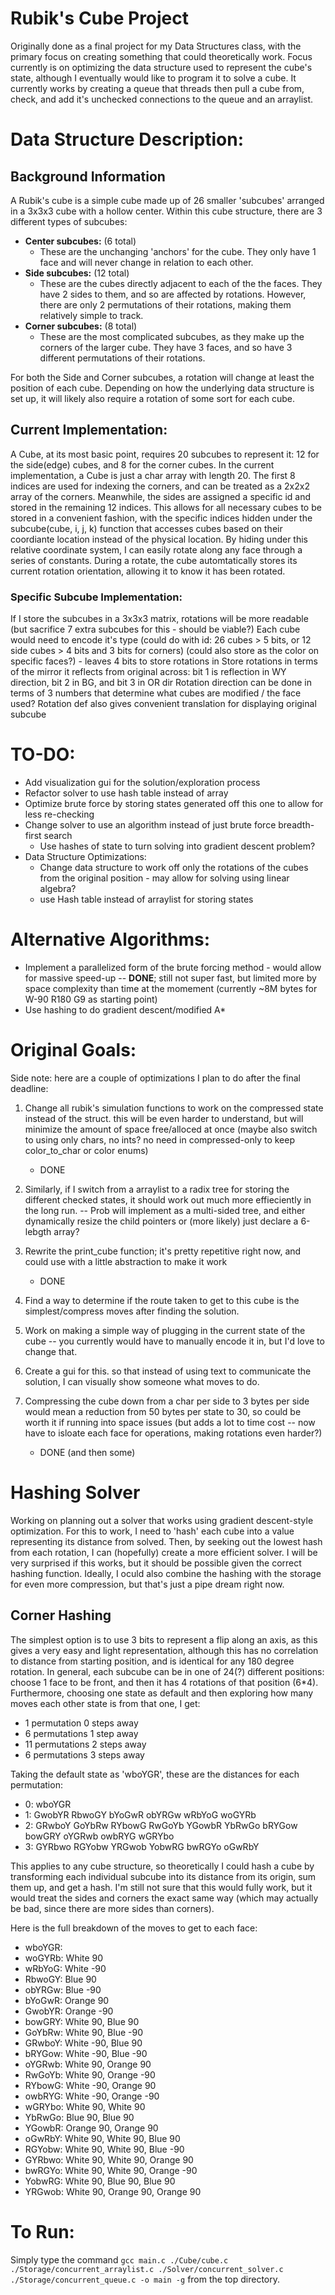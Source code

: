 # Rubik's Cube Project

Originally done as a final project for my Data Structures class, with the primary focus on creating something that could theoretically work. Focus currently is on optimizing the data structure used to represent the cube's state, although I eventually would like to program it to solve a cube. It currently works by creating a queue that threads then pull a cube from, check, and add it's unchecked connections to the queue and an arraylist.

# Data Structure Description:

## Background Information

A Rubik's cube is a simple cube made up of 26 smaller 'subcubes' arranged in a 3x3x3 cube with a hollow center. Within this cube structure, there are 3 different types of subcubes:

- **Center subcubes:** (6 total)
  - These are the unchanging 'anchors' for the cube. They only have 1 face and will never change in relation to each other.
- **Side subcubes:** (12 total)
  - These are the cubes directly adjacent to each of the the faces. They have 2 sides to them, and so are affected by rotations. However, there are only 2 permutations of their rotations, making them relatively simple to track.
- **Corner subcubes:** (8 total)
  - These are the most complicated subcubes, as they make up the corners of the larger cube. They have 3 faces, and so have 3 different permutations of their rotations.

For both the Side and Corner subcubes, a rotation will change at least the position of each cube. Depending on how the underlying data structure is set up, it will likely also require a rotation of some sort for each cube.

## Current Implementation:

A Cube, at its most basic point, requires 20 subcubes to represent it: 12 for the side(edge) cubes, and 8 for the corner cubes.
In the current implementation, a Cube is just a char array with length 20. The first 8 indices are used for indexing the corners, and can be treated as a 2x2x2 array of the corners. Meanwhile, the sides are assigned a specific id and stored in the remaining 12 indices. This allows for all necessary cubes to be stored in a convenient fashion, with the specific indices hidden under the subcube(cube, i, j, k) function that accesses cubes based on their coordiante location instead of the physical location. By hiding under this relative coordinate system, I can easily rotate along any face through a series of constants. During a rotate, the cube automtatically stores its current rotation orientation, allowing it to know it has been rotated.

### Specific Subcube Implementation:

If I store the subcubes in a 3x3x3 matrix, rotations will be more readable (but sacrifice 7 extra subcubes for this - should be viable?)
Each cube would need to encode it's type (could do with id: 26 cubes > 5 bits, or 12 side cubes > 4 bits and 3 bits for corners)
(could also store as the color on specific faces?) - leaves 4 bits to store rotations in
Store rotations in terms of the mirror it reflects from original across: bit 1 is reflection in WY direction, bit 2 in BG, and bit 3 in OR dir
Rotation direction can be done in terms of 3 numbers that determine what cubes are modified / the face used?
Rotation def also gives convenient translation for displaying original subcube

# TO-DO:

- Add visualization gui for the solution/exploration process
- Refactor solver to use hash table instead of array
- Optimize brute force by storing states generated off this one to allow for less re-checking
- Change solver to use an algorithm instead of just brute force breadth-first search
  - Use hashes of state to turn solving into gradient descent problem?
- Data Structure Optimizations:
  - Change data structure to work off only the rotations of the cubes from the original position - may allow for solving using linear algebra?
  - use Hash table instead of arraylist for storing states

# Alternative Algorithms:

- Implement a parallelized form of the brute forcing method - would allow for massive speed-up -- **DONE**; still not super fast, but limited more by space complexity than time at the momement (currently ~8M bytes for W-90 R180 G9 as starting point)
- Use hashing to do gradient descent/modified A\*

# Original Goals:

Side note: here are a couple of optimizations I plan to do after the final deadline:

1. Change all rubik's simulation functions to work on the compressed state instead of the struct. this will be even harder to understand, but will minimize the amount of space free/alloced at once (maybe also switch to using only chars, no ints? no need in compressed-only to keep color_to_char or color enums)
   - DONE
2. Similarly, if I switch from a arraylist to a radix tree for storing the different checked states, it should work out much more effieciently in the long run. -- Prob will implement as a multi-sided tree, and either dynamically resize the child pointers or (more likely) just declare a 6-lebgth array?

3. Rewrite the print_cube function; it's pretty repetitive right now, and could use with a little abstraction to make it work
   - DONE
4. Find a way to determine if the route taken to get to this cube is the simplest/compress moves after finding the solution.
5. Work on making a simple way of plugging in the current state of the cube -- you currently would have to manually encode it in, but I'd love to change that.
6. Create a gui for this. so that instead of using text to communicate the solution, I can visually show someone what moves to do.
7. Compressing the cube down from a char per side to 3 bytes per side would mean a reduction from 50 bytes per state to 30, so could be worth it if running into space issues (but adds a lot to time cost -- now have to isloate each face for operations, making rotations even harder?)
   - DONE (and then some)

# Hashing Solver

Working on planning out a solver that works using gradient descent-style optimization. For this to work, I need to 'hash' each cube into a value representing its distance from solved. Then, by seeking out the lowest hash from each rotation, I can (hopefully) create a more efficient solver. I will be very surprised if this works, but it should be possible given the correct hashing function. Ideally, I oculd also combine the hashing with the storage for even more compression, but that's just a pipe dream right now.

## Corner Hashing

The simplest option is to use 3 bits to represent a flip along an axis, as this gives a very easy and light representation, although this has no correlation to distance from starting position, and is identical for any 180 degree rotation.
In general, each subcube can be in one of 24(?) different positions: choose 1 face to be front, and then it has 4 rotations of that position (6\*4). Furthermore, choosing one state as default and then exploring how many moves each other state is from that one, I get:

- 1 permutation 0 steps away
- 6 permutations 1 step away
- 11 permutations 2 steps away
- 6 permutations 3 steps away

Taking the default state as 'wboYGR', these are the distances for each permutation:

- 0: wboYGR
- 1: GwobYR RbwoGY bYoGwR obYRGw wRbYoG woGYRb
- 2: GRwboY GoYbRw RYbowG RwGoYb YGowbR YbRwGo bRYGow bowGRY oYGRwb owbRYG wGRYbo
- 3: GYRbwo RGYobw YRGwob YobwRG bwRGYo oGwRbY

This applies to any cube structure, so theoretically I could hash a cube by transforming each individual subcube into its distance from its origin, sum them up, and get a hash. I'm still not sure that this would fully work, but it would treat the sides and corners the exact same way (which may actually be bad, since there are more sides than corners).

Here is the full breakdown of the moves to get to each face:

- wboYGR:
- woGYRb: White 90
- wRbYoG: White -90
- RbwoGY: Blue 90
- obYRGw: Blue -90
- bYoGwR: Orange 90
- GwobYR: Orange -90
- bowGRY: White 90, Blue 90
- GoYbRw: White 90, Blue -90
- GRwboY: White -90, Blue 90
- bRYGow: White -90, Blue -90
- oYGRwb: White 90, Orange 90
- RwGoYb: White 90, Orange -90
- RYbowG: White -90, Orange 90
- owbRYG: White -90, Orange -90
- wGRYbo: White 90, White 90
- YbRwGo: Blue 90, Blue 90
- YGowbR: Orange 90, Orange 90
- oGwRbY: White 90, White 90, Blue 90
- RGYobw: White 90, White 90, Blue -90
- GYRbwo: White 90, White 90, Orange 90
- bwRGYo: White 90, White 90, Orange -90
- YobwRG: White 90, Blue 90, Blue 90
- YRGwob: White 90, Orange 90, Orange 90

# To Run:

Simply type the command
`gcc main.c ./Cube/cube.c ./Storage/concurrent_arraylist.c ./Solver/concurrent_solver.c ./Storage/concurrent_queue.c -o main -g`
from the top directory.
